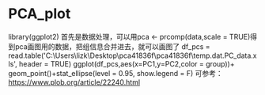 # PCA_plot
library(ggplot2)
首先是数据处理，可以用pca <- prcomp(data,scale = TRUE)得到pca画图用的数据，把组信息合并进去，就可以画图了
df_pcs = read.table('C:\\Users\\lizk\\Desktop\\pca41836f\\pca41836f\\temp.dat.PC_data.xls', header = TRUE)
ggplot(df_pcs,aes(x=PC1,y=PC2,color = group))+ geom_point()+stat_ellipse(level = 0.95, show.legend = F)
可参考：https://www.plob.org/article/22240.html
